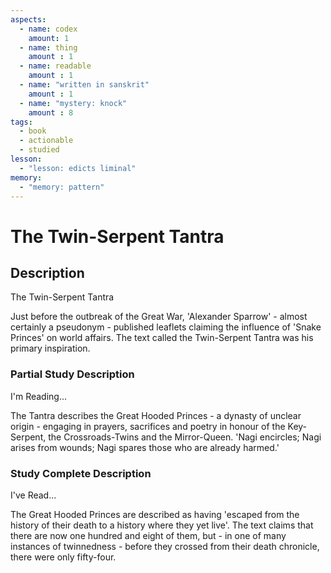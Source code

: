 ```yaml
---
aspects: 
  - name: codex
    amount: 1
  - name: thing
    amount : 1
  - name: readable
    amount : 1
  - name: "written in sanskrit"
    amount : 1
  - name: "mystery: knock"
    amount : 8
tags:
  - book
  - actionable
  - studied
lesson:
  - "lesson: edicts liminal"
memory:
  - "memory: pattern"
---
```


# The Twin-Serpent Tantra

## Description
The Twin-Serpent Tantra

Just before the outbreak of the Great War, 'Alexander Sparrow' - almost certainly a pseudonym - published leaflets claiming the influence of 'Snake Princes' on world affairs. The text called the Twin-Serpent Tantra was his primary inspiration.
### Partial Study Description
I'm Reading...

The Tantra describes the Great Hooded Princes - a dynasty of unclear origin - engaging in prayers, sacrifices and poetry in honour of the Key-Serpent, the Crossroads-Twins and the Mirror-Queen. 'Nagi encircles; Nagi arises from wounds; Nagi spares those who are already harmed.'
### Study Complete Description
I've Read...

The Great Hooded Princes are described as having 'escaped from the history of their death to a history where they yet live'. The text claims that there are now one hundred and eight of them, but - in one of many instances of twinnedness - before they crossed from their death chronicle, there were only fifty-four.